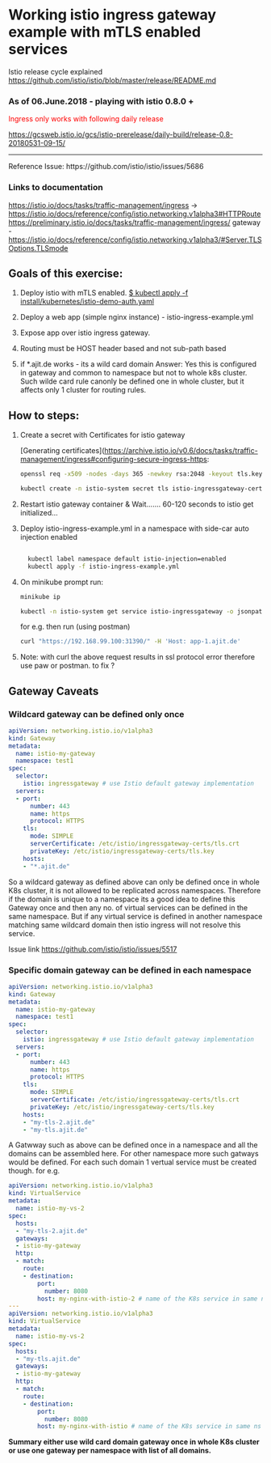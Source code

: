 # Working istio ingress gateway example with mTLS enabled services

Istio release cycle explained
https://github.com/istio/istio/blob/master/release/README.md

### As of 06.June.2018 - playing with istio 0.8.0 + 
<span style="color:red"> Ingress only works with following daily release</span>

https://gcsweb.istio.io/gcs/istio-prerelease/daily-build/release-0.8-20180531-09-15/

<hr/>
Reference Issue:
https://github.com/istio/istio/issues/5686

### Links to documentation

https://istio.io/docs/tasks/traffic-management/ingress -> 
https://istio.io/docs/reference/config/istio.networking.v1alpha3#HTTPRoute
https://preliminary.istio.io/docs/tasks/traffic-management/ingress/ 
gateway - https://istio.io/docs/reference/config/istio.networking.v1alpha3/#Server.TLSOptions.TLSmode

## Goals of this exercise: 

1. Deploy istio with mTLS enabled.
[$ kubectl apply -f install/kubernetes/istio-demo-auth.yaml](https://istio.io/docs/setup/kubernetes/quick-start/#minikube)

2. Deploy a web app  (simple nginx instance) - istio-ingress-example.yml

3. Expose app over istio ingress gateway.

4. Routing must be HOST header based and not sub-path based

5. if *.ajit.de works  - 
 its a wild card domain 
 Answer: Yes this is configured in gateway and common to namespace but not to whole k8s cluster. Such wilde card rule canonly be defined one in whole cluster, but it affects only 1 cluster for routing rules.

## How to steps:

1. Create a secret with Certificates for istio gateway

    [Generating certificates](https://archive.istio.io/v0.6/docs/tasks/traffic-management/ingress#configuring-secure-ingress-https:
    
    ```bash
    openssl req -x509 -nodes -days 365 -newkey rsa:2048 -keyout tls.key -out tls.crt -subj "/CN=*.ajit.de"
    
    kubectl create -n istio-system secret tls istio-ingressgateway-certs --key tls.key --cert tls.crt
    ```
2. Restart istio gateway container & Wait.......  60-120 seconds to istio get initialized...  

3. Deploy istio-ingress-example.yml in a namespace with side-car auto injection enabled
  
      ```bash
      
        kubectl label namespace default istio-injection=enabled
        kubectl apply -f istio-ingress-example.yml
      
      ```
      
4. On minikube prompt run:
    ```bash
    minikube ip
    
    kubectl -n istio-system get service istio-ingressgateway -o jsonpath='{.spec.ports[?(@.name=="https")].nodePort}'
    
    ```
    
    for e.g. then run (using postman)
    ```bash
    curl "https://192.168.99.100:31390/" -H 'Host: app-1.ajit.de'
    ```

5. Note: with curl the above request results in ssl protocol error therefore use paw or postman. to fix ?


## Gateway Caveats

### Wildcard gateway can be defined only once 
```yaml
apiVersion: networking.istio.io/v1alpha3
kind: Gateway
metadata:
  name: istio-my-gateway
  namespace: test1
spec:
  selector:
    istio: ingressgateway # use Istio default gateway implementation
  servers:
  - port:
      number: 443
      name: https
      protocol: HTTPS
    tls:
      mode: SIMPLE
      serverCertificate: /etc/istio/ingressgateway-certs/tls.crt
      privateKey: /etc/istio/ingressgateway-certs/tls.key
    hosts:
    - "*.ajit.de"
```  

So a wildcard gateway as defined above can only be defined once in whole K8s cluster, it is not allowed to be replicated across namespaces.
Therefore if the domain is unique to a namespace its a good idea to define this Gateway once and then any no. of virtual services can be defined in the same namespace.
But if any virtual service is defined in another namespace matching same wildcard domain then istio ingress will not resolve this service.


Issue link
https://github.com/istio/istio/issues/5517

### Specific domain gateway can be defined in each namespace
```yaml
apiVersion: networking.istio.io/v1alpha3
kind: Gateway
metadata:
  name: istio-my-gateway
  namespace: test1
spec:
  selector:
    istio: ingressgateway # use Istio default gateway implementation
  servers:
  - port:
      number: 443
      name: https
      protocol: HTTPS
    tls:
      mode: SIMPLE
      serverCertificate: /etc/istio/ingressgateway-certs/tls.crt
      privateKey: /etc/istio/ingressgateway-certs/tls.key
    hosts:
    - "my-tls-2.ajit.de"
    - "my-tls.ajit.de"
```

A Gatwway such as above can be defined once in a namespace and all the domains can be assembled here. For other namespace more such gatways would be defined.
For each such domain 1 vertual service must be created though. for e.g. 
```yaml
apiVersion: networking.istio.io/v1alpha3
kind: VirtualService
metadata:
  name: istio-my-vs-2
spec:
  hosts:
  - "my-tls-2.ajit.de"
  gateways:
  - istio-my-gateway
  http:
  - match:
    route:
    - destination:
        port:
          number: 8080
        host: my-nginx-with-istio-2 # name of the K8s service in same ns
---
apiVersion: networking.istio.io/v1alpha3
kind: VirtualService
metadata:
  name: istio-my-vs-2
spec:
  hosts:
  - "my-tls.ajit.de"
  gateways:
  - istio-my-gateway
  http:
  - match:
    route:
    - destination:
        port:
          number: 8080
        host: my-nginx-with-istio # name of the K8s service in same ns

```


**Summary either use wild card domain gateway once in whole K8s cluster or use one gateway per namespace with list of all domains.**

